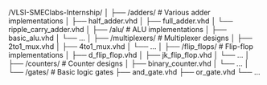 /VLSI-SMEClabs-Internship/
│
├── /adders/               # Various adder implementations
│   ├── half_adder.vhd
│   ├── full_adder.vhd
│   └── ripple_carry_adder.vhd
│
├── /alu/                  # ALU implementations
│   ├── basic_alu.vhd
│   └── ...
│
├── /multiplexers/         # Multiplexer designs
│   ├── 2to1_mux.vhd
│   ├── 4to1_mux.vhd
│   └── ...
│
├── /flip_flops/           # Flip-flop implementations
│   ├── d_flip_flop.vhd
│   ├── jk_flip_flop.vhd
│   └── ...
│
├── /counters/             # Counter designs
│   ├── binary_counter.vhd
│   └── ...
│
└── /gates/                # Basic logic gates
    ├── and_gate.vhd
    ├── or_gate.vhd
    └── ...
